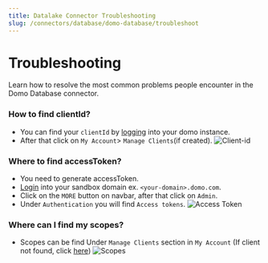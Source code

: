 ```yaml
---
title: Datalake Connector Troubleshooting
slug: /connectors/database/domo-database/troubleshoot
---
```


# Troubleshooting

Learn how to resolve the most common problems people encounter in the Domo Database connector.

### How to find clientId?
* You can find your `clientId` by [logging](https://developer.domo.com/) into your domo instance.
* After that click on `My Account`> `Manage Clients`(if created).
<Image
src="/images/v1.0.0/connectors/domodatabase/client-id.png"
alt="Client-id"
caption="Find Services under the Settings menu"
/>

### Where to find accessToken?
* You need to generate accessToken.
* [Login](https://www.domo.com/login) into your sandbox domain ex. `<your-domain>.domo.com`.
* Click on the `MORE` button on navbar, after that click on `Admin`.
* Under `Authentication` you will find `Access tokens`.
<Image
src="/images/v1.0.0/connectors/domodatabase/access-token.png"
alt="Access Token"
caption="access-token"
/>

### Where can I find my scopes?
* Scopes can be find Under `Manage Clients` section in `My Account` (If client not found, click [here](#how-to-find-clientid))
<Image
src="/images/v1.0.0/connectors/domodatabase/scopes.jpeg"
alt="Scopes"
caption="Scopes"
/>

